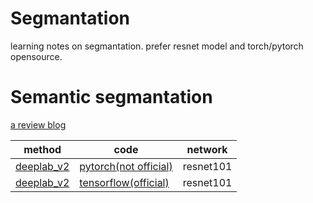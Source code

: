 # Segmantation
learning notes on segmantation. prefer resnet model and torch/pytorch opensource.

# Semantic segmantation

[a review blog](http://blog.qure.ai/notes/semantic-segmentation-deep-learning-review)

|method|code|network|
|-----|-----|----|
|[deeplab_v2](https://arxiv.org/abs/1606.00915)|[pytorch(not official)](https://github.com/isht7/pytorch-deeplab-resnet)|resnet101|
|[deeplab_v2](https://arxiv.org/abs/1606.00915)|[tensorflow(official)](https://github.com/DrSleep/tensorflow-deeplab-resnet)|resnet101|

